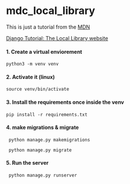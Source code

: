 # mdc_local_library

This is just a tutorial from the [MDN](https://developer.mozilla.org/)


[Django Tutorial: The Local Library website](https://developer.mozilla.org/en-US/docs/Learn/Server-side/Django/Tutorial_local_library_website)


#### 1. Create a virtual enviorement 

` python3 -m venv venv `

#### 2. Activate it (linux)
` source venv/bin/activate `

#### 3. Install the requirements once inside the venv

`pip install -r requirements.txt`

#### 4. make migrations & migrate

` python manage.py makemigrations`

` python manage.py migrate`

#### 5. Run the server


` python manage.py runserver`
